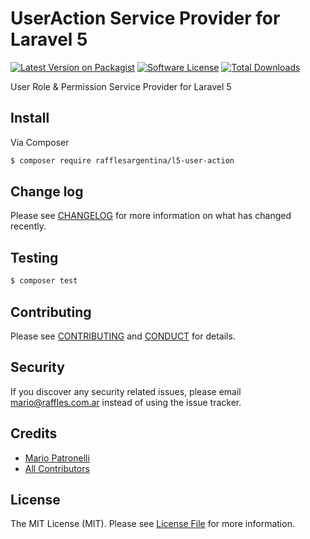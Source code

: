 # UserAction Service Provider for Laravel 5

[![Latest Version on Packagist][ico-version]][link-packagist]
[![Software License][ico-license]](LICENSE.md)
[![Total Downloads][ico-downloads]][link-downloads]

User Role & Permission Service Provider for Laravel 5

## Install

Via Composer

``` bash
$ composer require rafflesargentina/l5-user-action
```

## Change log

Please see [CHANGELOG](CHANGELOG.md) for more information on what has changed recently.

## Testing

``` bash
$ composer test
```

## Contributing

Please see [CONTRIBUTING](CONTRIBUTING.md) and [CONDUCT](CONDUCT.md) for details.

## Security

If you discover any security related issues, please email mario@raffles.com.ar instead of using the issue tracker.

## Credits

- [Mario Patronelli][link-author]
- [All Contributors][link-contributors]

## License

The MIT License (MIT). Please see [License File](LICENSE.md) for more information.

[ico-version]: https://img.shields.io/packagist/v/rafflesargentina/l5-user-action.svg?style=flat-square
[ico-license]: https://img.shields.io/badge/license-MIT-brightgreen.svg?style=flat-square
[ico-downloads]: https://img.shields.io/packagist/dt/rafflesargentina/l5-user-action.svg?style=flat-square

[link-packagist]: https://packagist.org/packages/rafflesargentina/l5-user-action
[link-downloads]: https://packagist.org/packages/rafflesargentina/l5-user-action
[link-author]: https://github.com/patronelli87
[link-contributors]: ../../contributors
